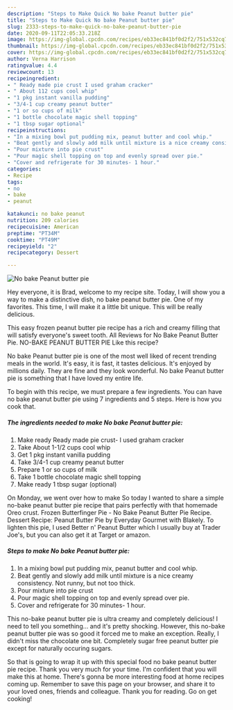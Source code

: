 ```yaml
---
description: "Steps to Make Quick No bake Peanut butter pie"
title: "Steps to Make Quick No bake Peanut butter pie"
slug: 2333-steps-to-make-quick-no-bake-peanut-butter-pie
date: 2020-09-11T22:05:33.218Z
image: https://img-global.cpcdn.com/recipes/eb33ec841bf0d2f2/751x532cq70/no-bake-peanut-butter-pie-recipe-main-photo.jpg
thumbnail: https://img-global.cpcdn.com/recipes/eb33ec841bf0d2f2/751x532cq70/no-bake-peanut-butter-pie-recipe-main-photo.jpg
cover: https://img-global.cpcdn.com/recipes/eb33ec841bf0d2f2/751x532cq70/no-bake-peanut-butter-pie-recipe-main-photo.jpg
author: Verna Harrison
ratingvalue: 4.4
reviewcount: 13
recipeingredient:
- " Ready made pie crust I used graham cracker"
- " About 112 cups cool whip"
- "1 pkg instant vanilla pudding"
- "3/4-1 cup creamy peanut butter"
- "1 or so cups of milk"
- "1 bottle chocolate magic shell topping"
- "1 tbsp sugar optional"
recipeinstructions:
- "In a mixing bowl put pudding mix, peanut butter and cool whip."
- "Beat gently and slowly add milk until mixture is a nice creamy consistency. Not runny, but not too thick."
- "Pour mixture into pie crust"
- "Pour magic shell topping on top and evenly spread over pie."
- "Cover and refrigerate for 30 minutes- 1 hour."
categories:
- Recipe
tags:
- no
- bake
- peanut

katakunci: no bake peanut 
nutrition: 209 calories
recipecuisine: American
preptime: "PT34M"
cooktime: "PT49M"
recipeyield: "2"
recipecategory: Dessert

---
```



![No bake Peanut butter pie](https://img-global.cpcdn.com/recipes/eb33ec841bf0d2f2/751x532cq70/no-bake-peanut-butter-pie-recipe-main-photo.jpg)

Hey everyone, it is Brad, welcome to my recipe site. Today, I will show you a way to make a distinctive dish, no bake peanut butter pie. One of my favorites. This time, I will make it a little bit unique. This will be really delicious.

This easy frozen peanut butter pie recipe has a rich and creamy filling that will satisfy everyone&#39;s sweet tooth. All Reviews for No Bake Peanut Butter Pie. NO-BAKE PEANUT BUTTER PIE Like this recipe?

No bake Peanut butter pie is one of the most well liked of recent trending meals in the world. It's easy, it is fast, it tastes delicious. It's enjoyed by millions daily. They are fine and they look wonderful. No bake Peanut butter pie is something that I have loved my entire life.


To begin with this recipe, we must prepare a few ingredients. You can have no bake peanut butter pie using 7 ingredients and 5 steps. Here is how you cook that.

<!--inarticleads1-->

##### The ingredients needed to make No bake Peanut butter pie:

1. Make ready  Ready made pie crust- I used graham cracker
1. Take  About 1-1/2 cups cool whip
1. Get 1 pkg instant vanilla pudding
1. Take 3/4-1 cup creamy peanut butter
1. Prepare 1 or so cups of milk
1. Take 1 bottle chocolate magic shell topping
1. Make ready 1 tbsp sugar (optional)


On Monday, we went over how to make So today I wanted to share a simple no-bake peanut butter pie recipe that pairs perfectly with that homemade Oreo crust. Frozen Butterfinger Pie - No Bake Peanut Butter Pie Recipe. Dessert Recipe: Peanut Butter Pie by Everyday Gourmet with Blakely. To lighten this pie, I used Better n&#39; Peanut Butter which I usually buy at Trader Joe&#39;s, but you can also get it at Target or amazon. 

<!--inarticleads2-->

##### Steps to make No bake Peanut butter pie:

1. In a mixing bowl put pudding mix, peanut butter and cool whip.
1. Beat gently and slowly add milk until mixture is a nice creamy consistency. Not runny, but not too thick.
1. Pour mixture into pie crust
1. Pour magic shell topping on top and evenly spread over pie.
1. Cover and refrigerate for 30 minutes- 1 hour.


This no-bake peanut butter pie is ultra creamy and completely delicious! I need to tell you something… and it&#39;s pretty shocking. However, this no-bake peanut butter pie was so good it forced me to make an exception. Really, I didn&#39;t miss the chocolate one bit. Completely sugar free peanut butter pie except for naturally occuring sugars. 

So that is going to wrap it up with this special food no bake peanut butter pie recipe. Thank you very much for your time. I'm confident that you will make this at home. There's gonna be more interesting food at home recipes coming up. Remember to save this page on your browser, and share it to your loved ones, friends and colleague. Thank you for reading. Go on get cooking!
